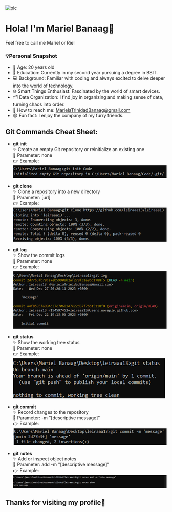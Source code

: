 
![pic](greeting.gif) 

# Hola! I'm Mariel Banaag🥰 
Feel free to call me Mariel or Riel

### 💡Personal Snapshot
- 🤎 Age: 20 years old
- 📖 Education: Currently in my second year pursuing a degree in BSIT.
- 💻 Background: Familiar with coding and always excited to delve deeper into the world of technology.
- 🌐 Smart Things Enthusiast: Fascinated by the world of smart devices.
- 🗂️ Data Organization: I find joy in organizing and making sense of data, turning chaos into order.
- 📧 How to reach me: MarielaTrinidadBanaag@gmail.com
- 😄 Fun fact: I enjoy the company of my furry friends.

## Git Commands Cheat Sheet:
- **git init**      
  ✨ Create an empty Git repository or reinitialize an existing one    
  🧩 Parameter: none    
  👉 Example:   
  ![pic](git_init.png)    

- **git clone**  
  ✨ Clone a repository into a new directory   
  🧩 Parameter: [url]    
  👉 Example:   
  ![pic](git_clone.png)    

- **git log**   
  ✨ Show the commit logs    
  🧩 Parameter: none    
  👉 Example:   
  ![pic](git_log.png)    

- **git status**  
  ✨ Show the working tree status    
  🧩 Parameter: none    
  👉 Example:  
  ![pic](git_status.png)    

- **git commit**            
  ✨ Record changes to the repository       
  🧩 Parameter: -m "[descriptive message]"    
  👉 Example:       
  ![pic](git_commit.png)      

- **git notes**   
  ✨ Add or inspect object notes   
  🧩 Parameter: add -m "[descriptive message]"   
  👉 Example:   
  ![pic](git_notes.png)   
##  Thanks for visiting my profile👋





